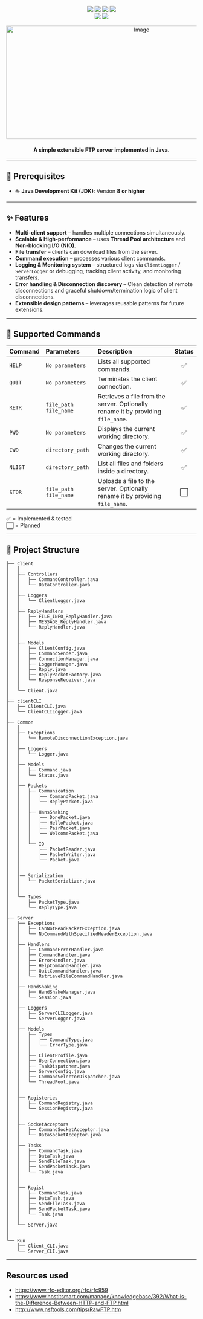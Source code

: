 <p align="center">
  <img src='https://img.shields.io/badge/Java-8%2B-blue?logo=java&logoColor=white' />
  <img src='https://img.shields.io/badge/build-passing-brightgreen' />
  <img src='https://img.shields.io/badge/license-MIT-yellow' />
  <img src='https://img.shields.io/github/issues/makaty95/ftp-server' /> <br>
  <img src='https://img.shields.io/github/stars/makaty95/ftp-server?style=social' />
  <img src='https://img.shields.io/github/forks/makaty95/ftp-server?style=social' />


</p>

<p align="center">
  <img width="700" height="300" alt="Image" src="https://github.com/user-attachments/assets/c3fb5f79-b2fd-4501-b7ba-3f31ce5b036d" />
</p>

<h4 align='center'> A simple extensible FTP server implemented in Java. </h4>



---

## 📌 Prerequisites
- ☕ **Java Development Kit (JDK)**: Version **8 or higher**

---

## ✨ Features
-  **Multi-client support** – handles multiple connections simultaneously.
-  **Scalable & High-performance** – uses **Thread Pool architecture** and **Non-blocking I/O (NIO)**.
-  **File transfer** – clients can download files from the server.
- **Command execution** – processes various client commands.
-  **Logging & Monitoring system** – structured logs via `ClientLogger` / `ServerLogger` or debugging, tracking client activity, and monitoring transfers.
-  **Error handling & Disconnection discovery** – Clean detection of remote disconnections and graceful shutdown/termination logic of client disconnections.
-  **Extensible design patterns** – leverages reusable patterns for future extensions.

---

## 📜 Supported Commands

| Command | Parameters               | Description                                                                      | Status |
|:--------|:-------------------------|:---------------------------------------------------------------------------------|:------:|
| `HELP`  | `No parameters`          | Lists all supported commands.                                                    | ✅ |
| `QUIT`  | `No parameters`          | Terminates the client connection.                                                | ✅ |
| `RETR`  | `file_path` `file_name`  | Retrieves a file from the server. Optionally rename it by providing `file_name`. | ✅ |
| `PWD`   | `No parameters`          | Displays the current working directory.                                          | ✅ |
| `CWD`   | `directory_path`         | Changes the current working directory.                                           | ✅ |
| `NLIST` | `directory_path`         | List all files and folders inside a directory.                                   | ✅ |
| `STOR`  | `file_path` `file_name`  | Uploads a file to the server. Optionally rename it by providing `file_name`.     | ⬜ |

✅ = Implemented & tested  
⬜ = Planned

---

## 📂 Project Structure
```plaintext
├── Client
│   │
│   ├── Controllers
│   │   ├── CommandController.java
│   │   └── DataController.java
│   │
│   ├── Loggers
│   │   └── ClientLogger.java
│   │
│   ├── ReplyHandlers
│   │   ├── FILE_INFO_ReplyHandler.java
│   │   ├── MESSAGE_ReplyHandler.java
│   │   └── ReplyHandler.java  
│   │ 
│   │        
│   ├── Models
│   │   ├── ClientConfig.java
│   │   ├── CommandSender.java
│   │   ├── ConnectionManager.java
│   │   ├── LoggerManager.java
│   │   ├── Reply.java
│   │   ├── ReplyPacketFactory.java
│   │   └── ResponseReceiver.java
│   │
│   └── Client.java
│
├── clientCLI
│   ├── ClientCLI.java
│   └── ClientCLILogger.java
│
├── Common
│   │
│   ├── Exceptions
│   │   └── RemoteDisconnectionException.java
│   │
│   ├── Loggers
│   │   └── Logger.java
│   │
│   ├── Models
│   │   ├── Command.java
│   │   └── Status.java
│   │
│   ├── Packets
│   │   ├── Communication
│   │   │   ├── CommandPacket.java
│   │   │   └── ReplyPacket.java
│   │   │
│   │   ├── HansShaking
│   │   │   ├── DonePacket.java
│   │   │   ├── HelloPacket.java
│   │   │   ├── PairPacket.java
│   │   │   └── WelcomePacket.java
│   │   │
│   │   └── IO
│   │       ├── PacketReader.java
│   │       ├── PacketWriter.java
│   │       └── Packet.java
│   │   
│   │   
│   │── Serialization
│   │   └── PacketSerializer.java
│   │
│   │
│   └── Types
│       ├── PacketType.java
│       └── ReplyType.java
│    
├── Server
│   ├── Exceptions
│   │   ├── CanNotReadPacketException.java
│   │   └── NoCommandWithSpecifiedHeaderException.java
│   │
│   ├── Handlers
│   │   ├── CommandErrorHandler.java
│   │   ├── CommandHandler.java
│   │   ├── ErrorHandler.java
│   │   ├── HelpCommandHandler.java
│   │   ├── QuitCommandHandler.java
│   │   └── RetrieveFileCommandHandler.java
│   │
│   ├── HandShaking
│   │   ├── HandShakeManager.java
│   │   └── Session.java
│   │
│   ├── Loggers
│   │   ├── ServerCLILogger.java
│   │   └── ServerLogger.java
│   │
│   ├── Models
│   │   ├── Types
│   │   │   ├── CommandType.java
│   │   │   └── ErrorType.java
│   │   │
│   │   ├── ClientProfile.java
│   │   ├── UserConnection.java
│   │   ├── TaskDispatcher.java
│   │   ├── ServerConfig.java
│   │   ├── CommandSelectorDispatcher.java
│   │   └── ThreadPool.java
│   │
│   │
│   ├── Registeries
│   │   ├── CommandRegistry.java
│   │   └── SessionRegistry.java
│   │
│   │
│   ├── SocketAcceptors
│   │   ├── CommandSocketAcceptor.java
│   │   └── DataSocketAcceptor.java
│   │
│   ├── Tasks
│   │   ├── CommandTask.java
│   │   ├── DataTask.java
│   │   ├── SendFileTask.java
│   │   ├── SendPacketTask.java
│   │   └── Task.java
│   │
│   │
│   ├── Regist
│   │   ├── CommandTask.java
│   │   ├── DataTask.java
│   │   ├── SendFileTask.java
│   │   ├── SendPacketTask.java
│   │   └── Task.java
│   │
│   └── Server.java
│
│
└── Run
    ├── Client_CLI.java
    └── Server_CLI.java

```
---
## Resources used
- https://www.rfc-editor.org/rfc/rfc959
- https://www.hostitsmart.com/manage/knowledgebase/392/What-is-the-Difference-Between-HTTP-and-FTP.html
- http://www.nsftools.com/tips/RawFTP.htm